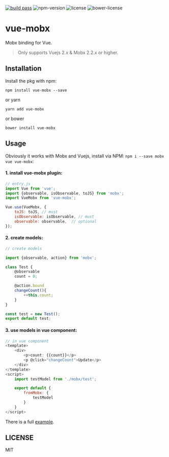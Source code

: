 [![build pass](https://api.travis-ci.org/dwqs/vue-mobx.svg?branch=master)](https://travis-ci.org/dwqs/vue-mobx) ![npm-version](https://img.shields.io/npm/v/vue-mobx.svg) ![license](https://img.shields.io/npm/l/vue-mobx.svg) ![bower-license](https://img.shields.io/bower/l/vue-mobx.svg)

# vue-mobx

Mobx binding for Vue.

> Only supports Vuejs 2.x & Mobx 2.2.x or higher.

## Installation
Install the pkg with npm:

```
npm install vue-mobx --save
```

or yarn

```
yarn add vue-mobx
```

or bower

```
bower install vue-mobx
```

## Usage

Obviously it works with Mobx and Vuejs, install via NPM: `npm i --save mobx vue vue-mobx`:

#### 1. install vue-mobx plugin:

```js
// entry.js
import Vue from 'vue';
import {observable, isObservable, toJS} from 'mobx';
import VueMobx from 'vue-mobx';

Vue.use(VueMobx, {
    toJS: toJS, // must
    isObservable: isObservable, // must
    observable: observable,  // optional
});
```
#### 2. create models:

```js
// create models

import {observable, action} from 'mobx';

class Test {
    @observable
    count = 0;

    @action.bound
    changeCount(){
        ++this.count;
    }
}

const test = new Test();
export default test;
```

#### 3. use models in vue component:

```js
// in vue component
<template>
    <div>
        <p>count: {{count}}</p>
        <p @click="changeCount">Update</p>
    </div>
</template>    
<script>
    import testModel from './mobx/test';

    export default {
        fromMobx: {
            testModel
        }
    }
</script>
```

There is a full [example](https://github.com/dwqs/vue-mobx/tree/master/example).

## LICENSE

MIT
